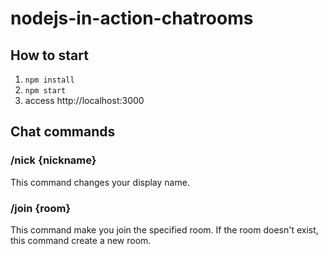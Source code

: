 # nodejs-in-action-chatrooms

## How to start

1. `npm install`
2. `npm start`
3. access http://localhost:3000

## Chat commands

### /nick {nickname}
This command changes your display name.

### /join {room}
This command make you join the specified room.
If the room doesn't exist, this command create a new room.
